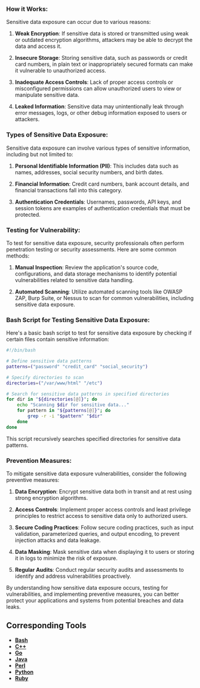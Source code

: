 ### How it Works:
Sensitive data exposure can occur due to various reasons:

1. **Weak Encryption**: If sensitive data is stored or transmitted using weak or outdated encryption algorithms, attackers may be able to decrypt the data and access it.

2. **Insecure Storage**: Storing sensitive data, such as passwords or credit card numbers, in plain text or inappropriately secured formats can make it vulnerable to unauthorized access.

3. **Inadequate Access Controls**: Lack of proper access controls or misconfigured permissions can allow unauthorized users to view or manipulate sensitive data.

4. **Leaked Information**: Sensitive data may unintentionally leak through error messages, logs, or other debug information exposed to users or attackers.

### Types of Sensitive Data Exposure:
Sensitive data exposure can involve various types of sensitive information, including but not limited to:

1. **Personal Identifiable Information (PII)**: This includes data such as names, addresses, social security numbers, and birth dates.

2. **Financial Information**: Credit card numbers, bank account details, and financial transactions fall into this category.

3. **Authentication Credentials**: Usernames, passwords, API keys, and session tokens are examples of authentication credentials that must be protected.

### Testing for Vulnerability:
To test for sensitive data exposure, security professionals often perform penetration testing or security assessments. Here are some common methods:

1. **Manual Inspection**: Review the application's source code, configurations, and data storage mechanisms to identify potential vulnerabilities related to sensitive data handling.

2. **Automated Scanning**: Utilize automated scanning tools like OWASP ZAP, Burp Suite, or Nessus to scan for common vulnerabilities, including sensitive data exposure.

### Bash Script for Testing Sensitive Data Exposure:
Here's a basic bash script to test for sensitive data exposure by checking if certain files contain sensitive information:

```bash
#!/bin/bash

# Define sensitive data patterns
patterns=("password" "credit_card" "social_security")

# Specify directories to scan
directories=("/var/www/html" "/etc")

# Search for sensitive data patterns in specified directories
for dir in "${directories[@]}"; do
    echo "Scanning $dir for sensitive data..."
    for pattern in "${patterns[@]}"; do
        grep -r -i "$pattern" "$dir"
    done
done
```

This script recursively searches specified directories for sensitive data patterns.

### Prevention Measures:
To mitigate sensitive data exposure vulnerabilities, consider the following preventive measures:

1. **Data Encryption**: Encrypt sensitive data both in transit and at rest using strong encryption algorithms.

2. **Access Controls**: Implement proper access controls and least privilege principles to restrict access to sensitive data only to authorized users.

3. **Secure Coding Practices**: Follow secure coding practices, such as input validation, parameterized queries, and output encoding, to prevent injection attacks and data leakage.

4. **Data Masking**: Mask sensitive data when displaying it to users or storing it in logs to minimize the risk of exposure.

5. **Regular Audits**: Conduct regular security audits and assessments to identify and address vulnerabilities proactively.

By understanding how sensitive data exposure occurs, testing for vulnerabilities, and implementing preventive measures, you can better protect your applications and systems from potential breaches and data leaks.

## Corresponding Tools

- [**Bash**](https://github.com/saidehossain/Hacking_Tools/blob/main/hacking_with_bash/sensitive_data_exposure.sh)
- [**C++**](https://github.com/saidehossain/Hacking_Tools/blob/main/hacking_with_c%2B%2B/sensitive_data_exposure.cpp)
- [**Go**](https://github.com/saidehossain/Hacking_Tools/blob/main/hacking_with_go/sensitive_data_exposure.go)
- [**Java**](https://github.com/saidehossain/Hacking_Tools/blob/main/hacking_with_java/SensitiveDataExposureTest.java)
- [**Perl**](https://github.com/saidehossain/Hacking_Tools/blob/main/hacking_with_perl/sensitive_data_exposure.pl)
- [**Python**](https://github.com/saidehossain/Hacking_Tools/blob/main/hacking_with_python/sensitive_data_exposure.py)
- [**Ruby**](https://github.com/saidehossain/Hacking_Tools/blob/main/hacking_with_ruby/sensitive_data_exposure.rb)
